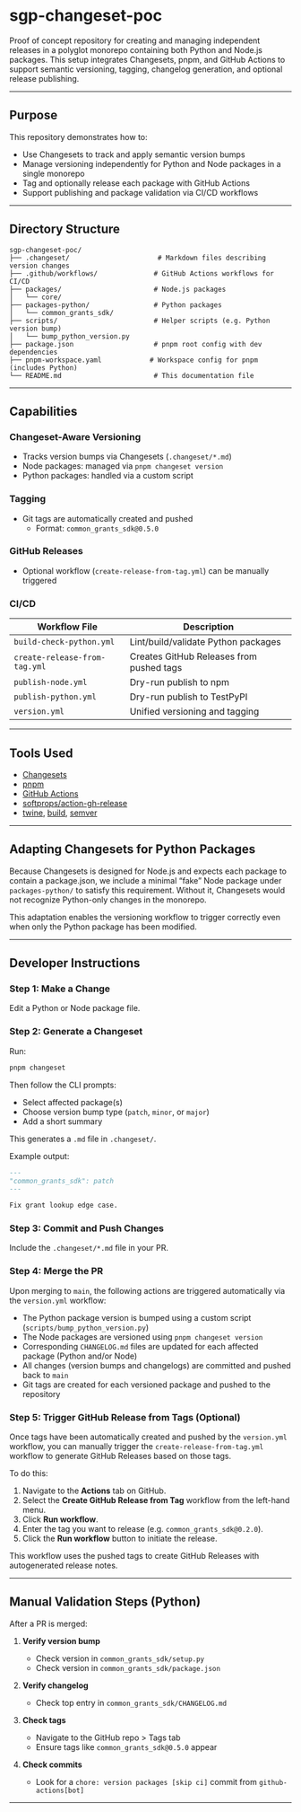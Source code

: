 # sgp-changeset-poc

Proof of concept repository for creating and managing independent releases in a polyglot monorepo containing both Python and Node.js packages. This setup integrates Changesets, pnpm, and GitHub Actions to support semantic versioning, tagging, changelog generation, and optional release publishing.

---

## Purpose

This repository demonstrates how to:

- Use Changesets to track and apply semantic version bumps
- Manage versioning independently for Python and Node packages in a single monorepo
- Tag and optionally release each package with GitHub Actions
- Support publishing and package validation via CI/CD workflows

---

## Directory Structure

```
sgp-changeset-poc/
├── .changeset/                      # Markdown files describing version changes
├── .github/workflows/              # GitHub Actions workflows for CI/CD
├── packages/                       # Node.js packages 
│   └── core/
├── packages-python/                # Python packages
│   └── common_grants_sdk/
├── scripts/                        # Helper scripts (e.g. Python version bump)
│   └── bump_python_version.py
├── package.json                    # pnpm root config with dev dependencies
├── pnpm-workspace.yaml            # Workspace config for pnpm (includes Python)
└── README.md                       # This documentation file
```

---

## Capabilities

### Changeset-Aware Versioning

- Tracks version bumps via Changesets (`.changeset/*.md`)
- Node packages: managed via `pnpm changeset version`
- Python packages: handled via a custom script

### Tagging

- Git tags are automatically created and pushed
  - Format: `common_grants_sdk@0.5.0`

### GitHub Releases

- Optional workflow (`create-release-from-tag.yml`) can be manually triggered

### CI/CD

| Workflow File                 | Description                                        |
|-------------------------------|----------------------------------------------------|
| `build-check-python.yml`      | Lint/build/validate Python packages                |
| `create-release-from-tag.yml` | Creates GitHub Releases from pushed tags           |
| `publish-node.yml`            | Dry-run publish to npm                             |
| `publish-python.yml`          | Dry-run publish to TestPyPI                        |
| `version.yml`                 | Unified versioning and tagging                     |

---

## Tools Used

- [Changesets](https://github.com/changesets/changesets)
- [pnpm](https://pnpm.io)
- [GitHub Actions](https://docs.github.com/en/actions)
- [softprops/action-gh-release](https://github.com/softprops/action-gh-release)
- [twine](https://pypi.org/project/twine/), [build](https://pypi.org/project/build/), [semver](https://pypi.org/project/semver)

---

## Adapting Changesets for Python Packages

Because Changesets is designed for Node.js and expects each package to contain a package.json, we include a minimal “fake” Node package under `packages-python/` to satisfy this requirement. Without it, Changesets would not recognize Python-only changes in the monorepo.

This adaptation enables the versioning workflow to trigger correctly even when only the Python package has been modified.

---

## Developer Instructions

### Step 1: Make a Change

Edit a Python or Node package file.

### Step 2: Generate a Changeset

Run:

```bash
pnpm changeset
```

Then follow the CLI prompts:

- Select affected package(s)
- Choose version bump type (`patch`, `minor`, or `major`)
- Add a short summary

This generates a `.md` file in `.changeset/`.

Example output:

```markdown
---
"common_grants_sdk": patch
---

Fix grant lookup edge case.
```

### Step 3: Commit and Push Changes

Include the `.changeset/*.md` file in your PR.

### Step 4: Merge the PR

Upon merging to `main`, the following actions are triggered automatically via the `version.yml` workflow:

- The Python package version is bumped using a custom script (`scripts/bump_python_version.py`)
- The Node packages are versioned using `pnpm changeset version`
- Corresponding `CHANGELOG.md` files are updated for each affected package (Python and/or Node)
- All changes (version bumps and changelogs) are committed and pushed back to `main`
- Git tags are created for each versioned package and pushed to the repository

### Step 5: Trigger GitHub Release from Tags (Optional)

Once tags have been automatically created and pushed by the `version.yml` workflow, you can manually trigger the `create-release-from-tag.yml` workflow to generate GitHub Releases based on those tags.

To do this:

1. Navigate to the **Actions** tab on GitHub.
2. Select the **Create GitHub Release from Tag** workflow from the left-hand menu.
3. Click **Run workflow**.
4. Enter the tag you want to release (e.g. `common_grants_sdk@0.2.0`).
5. Click the **Run workflow** button to initiate the release.

This workflow uses the pushed tags to create GitHub Releases with autogenerated release notes.

---

## Manual Validation Steps (Python)

After a PR is merged:

1. **Verify version bump**  
   - Check version in `common_grants_sdk/setup.py`
   - Check version in `common_grants_sdk/package.json`

2. **Verify changelog**  
   - Check top entry in `common_grants_sdk/CHANGELOG.md`

3. **Check tags**  
   - Navigate to the GitHub repo > Tags tab  
   - Ensure tags like `common_grants_sdk@0.5.0` appear

4. **Check commits**  
   - Look for a `chore: version packages [skip ci]` commit from `github-actions[bot]`

---

